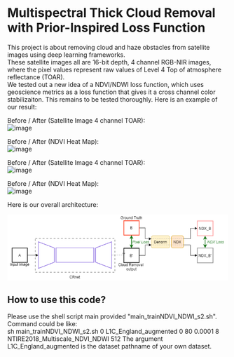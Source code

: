 # Multispectral Thick Cloud Removal with Prior-Inspired Loss Function
This project is about removing cloud and haze obstacles from satellite images using deep learning frameworks.  
These satellite images all are 16-bit depth, 4 channel RGB-NIR images, where the pixel values represent raw values of Level 4 Top of atmosphere
reflectance (TOAR).  
We tested out a new idea of a NDVI/NDWI loss function, which uses geoscience metrics as a loss function that gives it a cross channel color stabilizaiton. This remains to be tested thoroughly. Here is an example of our result: 

Before / After (Satellite Image 4 channel TOAR):  
![image](https://github.com/josephj1o4e1/Multispectral-Thick-Cloud-Removal-with-Prior-Inspired-Loss-Function/assets/13396370/aa969532-2a0d-43bb-9a45-6f1bc69b1bc1)
  
Before / After (NDVI Heat Map):  
![image](https://github.com/josephj1o4e1/Multispectral-Thick-Cloud-Removal-with-Prior-Inspired-Loss-Function/assets/13396370/bade9d02-904c-4d11-8724-cba05f6ccd9d)


Before / After (Satellite Image 4 channel TOAR):  
![image](https://github.com/josephj1o4e1/Multispectral-Thick-Cloud-Removal-with-Prior-Inspired-Loss-Function/assets/13396370/b9805187-c42e-4527-84fe-980688231fe3)
  
Before / After (NDVI Heat Map):  
![image](https://github.com/josephj1o4e1/Multispectral-Thick-Cloud-Removal-with-Prior-Inspired-Loss-Function/assets/13396370/6cbd7c9d-4d88-491e-9c83-383452be0ec7)
  

Here is our overall architecture:  
  
![architecture](/images/System_Cloud_Removal_with_NDX_Loss.png)

## How to use this code?
Please use the shell script main provided "main_trainNDVI_NDWI_s2.sh".  
Command could be like:  
sh main_trainNDVI_NDWI_s2.sh 0 L1C_England_augmented 0 80 0.0001 8 NTIRE2018_Multiscale_NDVI_NDWI 512
The argument L1C_England_augmented is the dataset pathname of your own dataset. 
